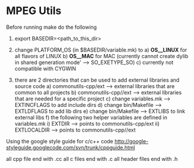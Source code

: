 MPEG Utils
==========

Before running make do the following
1) export BASEDIR=<path_to_this_dir>

2) change PLATFORM_OS (in $BASEDIR/variable.mk) to
    a) __OS__LINUX__ for all flavors of LINUX
    b) __OS__MAC__ for MAC (currently cannot create 
       dylib in shared generation mode' --> SO_EXETYPE_SO)
    c) currently not compatible with CYGWIN

3) there are 2 directories that can be used to add external
   libraries and source code
    a) commonutils-cpp/ext --> external libraries that are
       common to all projects
    b) commonutils-cpp/<projname>/ext --> external libraries
       that are needed for a specific project
    c) change variables.mk -->  EXTINCFLAGS to add include dirs 
    d) change bin/Makefile -->  EXTLDFLAGS to add lib dirs
    e) change bin/Makefile -->  EXTLIBS to link external libs
    f) the following two helper variables are defined in variables.mk
       i) EXTDIR --> points to commonutils-cpp/ext
      ii) EXTLOCALDIR --> points to commonutils-cpp/<proj-name>/ext

Using the google style guide for c/c++ code
http://google-styleguide.googlecode.com/svn/trunk/cppguide.html

all cpp file end with .cc
all c files end with .c
all header files end with .h
